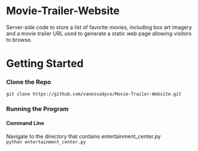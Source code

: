# Movie-Trailer-Website
Server-side code to store a list of favorite movies, including box art imagery and a movie trailer URL used to generate a static web page allowing visitors to browse.

# Getting Started
### Clone the Repo
` git clone https://github.com/vanessadyce/Movie-Trailer-Website.git `
### Running the Program
#### Command Line
Navigate to the directory that contains entertainment_center.py\
`python entertainment_center.py`

